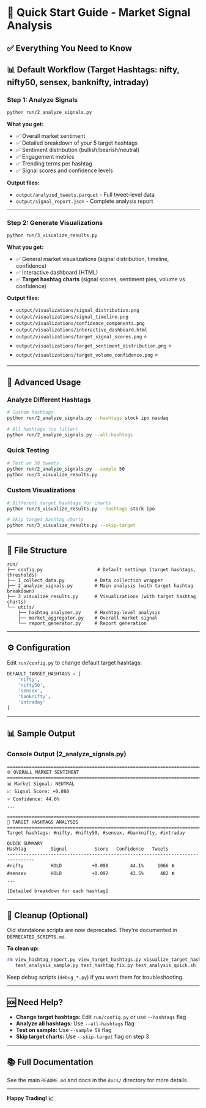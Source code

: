 # 🚀 Quick Start Guide - Market Signal Analysis

## ✅ Everything You Need to Know


## 📊 Default Workflow (Target Hashtags: nifty, nifty50, sensex, banknifty, intraday)

### Step 1: Analyze Signals
```bash
python run/2_analyze_signals.py
```

**What you get:**
- ✅ Overall market sentiment
- ✅ Detailed breakdown of your 5 target hashtags
- ✅ Sentiment distribution (bullish/bearish/neutral)
- ✅ Engagement metrics
- ✅ Trending terms per hashtag
- ✅ Signal scores and confidence levels

**Output files:**
- `output/analyzed_tweets.parquet` - Full tweet-level data
- `output/signal_report.json` - Complete analysis report

---

### Step 2: Generate Visualizations
```bash
python run/3_visualize_results.py
```

**What you get:**
- ✅ General market visualizations (signal distribution, timeline, confidence)
- ✅ Interactive dashboard (HTML)
- ✅ **Target hashtag charts** (signal scores, sentiment pies, volume vs confidence)

**Output files:**
- `output/visualizations/signal_distribution.png`
- `output/visualizations/signal_timeline.png`
- `output/visualizations/confidence_components.png`
- `output/visualizations/interactive_dashboard.html`
- `output/visualizations/target_signal_scores.png` ⭐
- `output/visualizations/target_sentiment_distribution.png` ⭐
- `output/visualizations/target_volume_confidence.png` ⭐

---

## 🎨 Advanced Usage

### Analyze Different Hashtags
```bash
# Custom hashtags
python run/2_analyze_signals.py --hashtags stock ipo nasdaq

# All hashtags (no filter)
python run/2_analyze_signals.py --all-hashtags
```

### Quick Testing
```bash
# Test on 50 tweets
python run/2_analyze_signals.py --sample 50
python run/3_visualize_results.py
```

### Custom Visualizations
```bash
# Different target hashtags for charts
python run/3_visualize_results.py --hashtags stock ipo

# Skip target hashtag charts
python run/3_visualize_results.py --skip-target
```

---

## 📁 File Structure

```
run/
├── config.py                    # Default settings (target hashtags, thresholds)
├── 1_collect_data.py           # Data collection wrapper
├── 2_analyze_signals.py        # Main analysis (with target hashtag breakdown)
├── 3_visualize_results.py      # Visualizations (with target hashtag charts)
└── utils/
    ├── hashtag_analyzer.py     # Hashtag-level analysis
    ├── market_aggregator.py    # Overall market signal
    └── report_generator.py     # Report generation
```

---

## ⚙️ Configuration

Edit `run/config.py` to change default target hashtags:

```python
DEFAULT_TARGET_HASHTAGS = [
    'nifty',
    'nifty50',
    'sensex',
    'banknifty',
    'intraday'
]
```

---

## 📊 Sample Output

### Console Output (2_analyze_signals.py)
```
================================================================================
🌐 OVERALL MARKET SENTIMENT
================================================================================
📊 Market Signal: NEUTRAL
📈 Signal Score: +0.080
⭐ Confidence: 44.6%
...

================================================================================
🎯 TARGET HASHTAGS ANALYSIS
================================================================================
Target hashtags: #nifty, #nifty50, #sensex, #banknifty, #intraday

QUICK SUMMARY
Hashtag         Signal          Score   Confidence   Tweets
--------------------------------------------------------------------------------
#nifty          HOLD           +0.098        44.1%     1066 ⏸️
#sensex         HOLD           +0.092        43.5%      482 ⏸️
...

[Detailed breakdown for each hashtag]
```

---

## 🧹 Cleanup (Optional)

Old standalone scripts are now deprecated. They're documented in `DEPRECATED_SCRIPTS.md`.

**To clean up:**
```bash
rm view_hashtag_report.py view_target_hashtags.py visualize_target_hashtags.py \
   test_analysis_sample.py test_hashtag_fix.py test_analysis_quick.sh
```

Keep debug scripts (`debug_*.py`) if you want them for troubleshooting.

---

## 🆘 Need Help?

- **Change target hashtags:** Edit `run/config.py` or use `--hashtags` flag
- **Analyze all hashtags:** Use `--all-hashtags` flag
- **Test on sample:** Use `--sample 50` flag
- **Skip target charts:** Use `--skip-target` flag on step 3

---

## 📚 Full Documentation

See the main `README.md` and docs in the `docs/` directory for more details.

---

**Happy Trading! 📈**
